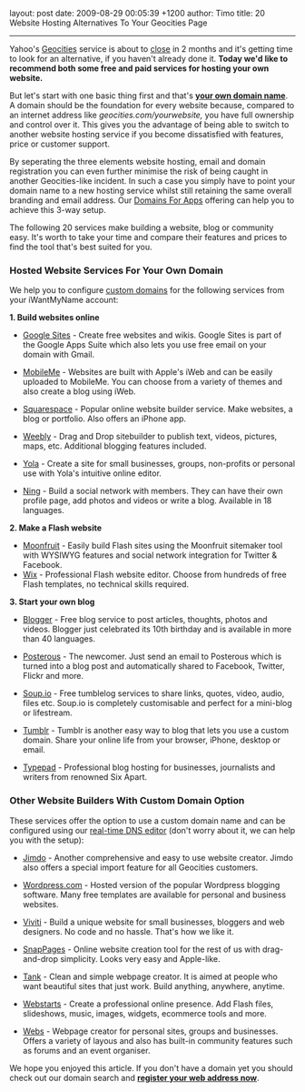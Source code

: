 layout: post
date: 2009-08-29 00:05:39 +1200
author: Timo
title: 20 Website Hosting Alternatives To Your Geocities Page



----

Yahoo's [Geocities](http://geocities.yahoo.com/ "Geocities") service is about to [close](http://www.techcrunch.com/2009/04/23/yahoo-quietly-pulls-the-plug-on-geocities/ "Geocities closes") in 2 months and it's getting time to look for an alternative, if you haven't already done it. **Today we'd like to recommend both some free and paid services for hosting your own website.**

But let's start with one basic thing first and that's [**your own domain name**](https://iwantmyname.com/domains "Your own domain name"). A domain should be the foundation for every website because, compared to an internet address like _geocities.com/yourwebsite,_ you have full ownership and control over it. This gives you the advantage of being able to switch to another website hosting service if you become dissatisfied with features, price or customer support.

By seperating the three elements website hosting, email and domain registration you can even further minimise the risk of being caught in another Geocities-like incident. In such a case you simply have to point your domain name to a new hosting service whilst still retaining the same overall branding and email address. Our [Domains For Apps](https://iwantmyname.com/features/custom-domain-applications-and-dns "Domains For Apps") offering can help you to achieve this 3-way setup.

The following 20 services make building a website, blog or community easy. It's worth to take your time and compare their features and prices to find the tool that's best suited for you.

### Hosted Website Services For Your Own Domain

We help you to configure [custom domains](https://iwantmyname.com/features/custom-domain-applications-and-dns "Custom Domains For Apps") for the following services from your iWantMyName account:

**1. Build websites online**

*   [Google Sites](https://iwantmyname.com/features/applications/google-apps-for-your-domain/create-free-webpage-with-sites "Google Sites Website Builder") - Create free websites and wikis. Google Sites is part of the Google Apps Suite which also lets you use free email on your domain with Gmail.
*   [MobileMe](https://iwantmyname.com/features/applications/custom-domain-apps/apple/mobileme-personal-domains "MobileMe Personal Domains") - Websites are built with Apple's iWeb and can be easily uploaded to MobileMe. You can choose from a variety of themes and also create a blog using iWeb.

*   [Squarespace](https://iwantmyname.com/features/applications/custom-domain-apps/websites/squarespace-build-your-website-with-own-url "Squarespace Sitebuilder") - Popular online website builder service. Make websites, a blog or portfolio. Also offers an iPhone app.

*   [Weebly](https://iwantmyname.com/features/applications/custom-domain-apps/websites/weebly-create-free-website-with-own-address "Weebly Websites Online") - Drag and Drop sitebuilder to publish text, videos, pictures, maps, etc. Additional blogging features included.

*   [Yola](https://iwantmyname.com/features/applications/custom-domain-apps/websites/customise-yola-with-personal-url "Make your website with Yola") - Create a site for small businesses, groups, non-profits or personal use with Yola's intuitive online editor.
*   [Ning](https://iwantmyname.com/features/applications/custom-domain-apps/social-networks/ning-hosted-whitelabel-dns-setup "Ning social network builder") - Build a social network with members. They can have their own profile page, add photos and videos or write a blog. Available in 18 languages.

**2. Make a Flash website**

*   [Moonfruit](https://iwantmyname.com/features/applications/custom-domain-apps/websites/moonfruit-simple-website-builder "Free easy website Builder Moonfruit") - Easily build Flash sites using the Moonfruit sitemaker tool with WYSIWYG features and social network integration for Twitter & Facebook.
*   [Wix](https://iwantmyname.com/features/applications/custom-domain-apps/websites/wix-make-flash-website-own-url "Flash website builder Wix") - Professional Flash website editor. Choose from hundreds of free Flash templates, no technical skills required.

**3. Start your own blog**

*   [Blogger](https://iwantmyname.com/features/applications/custom-domain-apps/blogs/blogger-blogspot-free-blog-with-own-url "Blogger free blog hosting") - Free blog service to post articles, thoughts, photos and videos. Blogger just celebrated its 10th birthday and is available in more than 40 languages.
*   [Posterous](https://iwantmyname.com/features/applications/custom-domain-apps/blogs/posterous-blog-photos-mp3-video-by-email "Posterous blog service") - The newcomer. Just send an email to Posterous which is turned into a blog post and automatically shared to Facebook, Twitter, Flickr and more.

*   [Soup.io](https://iwantmyname.com/features/applications/custom-domain-apps/blogs/soup.io-free-tumblelog-with-own-url "Soup.io Tumblelog hosting") - Free tumblelog services to share links, quotes, video, audio, files etc. Soup.io is completely customisable and perfect for a mini-blog or lifestream.

*   [Tumblr](https://iwantmyname.com/features/applications/custom-domain-apps/blogs/tumblr-tumblelog-easy-blog-with-own-url "Tumblr easy blog") - Tumblr is another easy way to blog that lets you use a custom domain. Share your online life from your browser, iPhone, desktop or email.
*   [Typepad](https://iwantmyname.com/features/applications/custom-domain-apps/blogs/typepad-professional-blog-service-dns-setup "Professional Blogging with Typepad") - Professional blog hosting for businesses, journalists and writers from renowned Six Apart.

### Other Website Builders With Custom Domain Option
These services offer the option to use a custom domain name and can be configured using our [real-time DNS editor](https://iwantmyname.com/blog/2009/06/real-time-dns-management-for-your-domains.html "Real-time DNS editor") (don't worry about it, we can help you with the setup):

*   [Jimdo](http://www.jimdo.com "Website Builder Jimdo") - Another comprehensive and easy to use website creator. Jimdo also offers a special import feature for all Geocities customers.
*   [Wordpress.com](http://wordpress.com "Wordpress.com custom domain") - Hosted version of the popular Wordpress blogging software. Many free templates are available for personal and business websites.

*   [Viviti](http://viviti.com "Easy sitebuilder Viviti") - Build a unique website for small businesses, bloggers and web designers. No code and no hassle. That's how we like it.

*   [SnapPages](http://www.snappages.com/ "SnapPages website creator") - Online website creation tool for the rest of us with drag-and-drop simplicity. Looks very easy and Apple-like.
*   [Tank](http://Withtank.com "Create websites with Tank") - Clean and simple webpage creator. It is aimed at people who want beautiful sites that just work. Build anything, anywhere, anytime.
*   [Webstarts](http://webstarts.com "Make your own Website with Webstarts ") - Create a professional online presence. Add Flash files, slideshows, music, images, widgets, ecommerce tools and more.

*   [Webs](http://webs.com "Online website creator Webs") - Webpage creator for personal sites, groups and businesses. Offers a variety of layous and also has built-in community features such as forums and an event organiser.

We hope you enjoyed this article. If you don't have a domain yet you should check out our domain search and **[register your web address now](https://iwantmyname.com "Domain registration")**.
